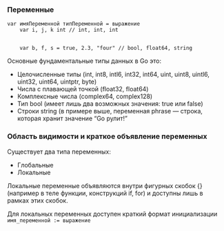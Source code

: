 <h3>Переменные</h3>
<code>var имяПеременной типПеременной = выражение</code>

<code>
    var i, j, k int // int, int, int
    <br>
    var b, f, s = true, 2.3, "four" // bool, float64, string
</code>


Основные фундаментальные типы данных в Go это:
- Целочисленные типы (int, int8, intl6, int32, int64, uint, uint8, uintl6, uint32, uint64, uintptr, byte)
- Числа с плавающей точкой (float32, float64)
- Комплексные числа (complex64, complex128)
- Тип bool (имеет лишь два возможных значения: true или false)
- Строки string (в примере выше, переменная phrase — строка, которая хранит значение “Go рулит!”

<h3>Область видимости и краткое объявление переменных</h3>

Существует два типа переменных:
- Глобальные
- Локальные

Локальные переменные объявляются внутри фигурных скобок {} (например в теле
функции, конструкций if, for) и доступны лишь в рамках этих скобок.

Для локальных переменных доступен краткий формат инициализации
<code>имя_переменной := выражение</code>